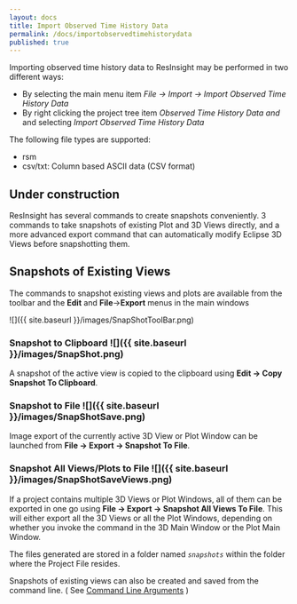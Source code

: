 ```yaml
---
layout: docs
title: Import Observed Time History Data
permalink: /docs/importobservedtimehistorydata
published: true
---
```


Importing observed time history data to ResInsight may be performed in two different ways:
- By selecting the main menu item *File -> Import -> Import Observed Time History Data*
- By right clicking the project tree item *Observed Time History Data and* and selecting *Import Observed Time History Data*

The following file types are supported:
- rsm
- csv/txt: Column based ASCII data (CSV format)





Under construction
---------------------------------

ResInsight has several commands to create snapshots conveniently. 3 commands to take snapshots of existing Plot and 3D Views directly, and a more advanced export command that can automatically modify Eclipse 3D Views before snapshotting them. 

## Snapshots of Existing Views

The commands to snapshot existing views and plots are available from the toolbar and the **Edit** and **File**->**Export** menus in the main windows

![]({{ site.baseurl }}/images/SnapShotToolBar.png)

### Snapshot to Clipboard ![]({{ site.baseurl }}/images/SnapShot.png)

A snapshot of the active view is copied to the clipboard using **Edit -> Copy Snapshot To Clipboard**.

### Snapshot to File ![]({{ site.baseurl }}/images/SnapShotSave.png)

Image export of the currently active 3D View or Plot Window can be launched from **File -> Export -> Snapshot To File**. 

### Snapshot All Views/Plots to File ![]({{ site.baseurl }}/images/SnapShotSaveViews.png)

If a project contains multiple 3D Views or Plot Windows, all of them can be exported in one go using **File -> Export -> Snapshot All Views To File**. This will either export all the 3D Views or all the Plot Windows, depending on whether you invoke the command in the 3D Main Window or the Plot Main Window.

The files generated are stored in a folder named _`snapshots`_ within the folder where the Project File resides. 

<div class="note">
 Snapshots of existing views can also be created and saved from the command line. 
 ( See <a href="{{ site.baseurl }}/docs/commandlineparameters">Command Line Arguments</a> )
</div>

